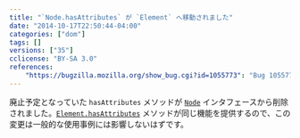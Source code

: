 ```yaml
---
title: "`Node.hasAttributes` が `Element` へ移動されました"
date: "2014-10-17T22:50:44-04:00"
categories: ["dom"]
tags: []
versions: ["35"]
cclicense: "BY-SA 3.0"
references:
    "https://bugzilla.mozilla.org/show_bug.cgi?id=1055773": "Bug 1055773 – Move hasAttributes() to Element"
---
```

廃止予定となっていた `hasAttributes` メソッドが [`Node`](https://developer.mozilla.org/ja/docs/Web/API/Node) インタフェースから削除されました。[`Element.hasAttributes`](https://developer.mozilla.org/ja/docs/Web/API/Element.hasAttributes) メソッドが同じ機能を提供するので、この変更は一般的な使用事例には影響しないはずです。
